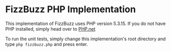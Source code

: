 # FizzBuzz PHP Implementation

This implementation of FizzBuzz uses PHP version 5.3.15. If you do not have PHP installed, simply head over to [PHP.net](http://www.php.net/downloads.php)

To run the unit tests, simply change this implementation's root directory and type `php fizzbuzz.php` and press enter.